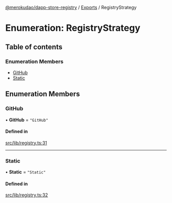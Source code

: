 [@merokudao/dapp-store-registry](../README.md) / [Exports](../modules.md) / RegistryStrategy

# Enumeration: RegistryStrategy

## Table of contents

### Enumeration Members

- [GitHub](RegistryStrategy.md#github)
- [Static](RegistryStrategy.md#static)

## Enumeration Members

### GitHub

• **GitHub** = ``"GitHub"``

#### Defined in

[src/lib/registry.ts:31](https://github.com/merokudao/dapp-store-registry/blob/ed22941/src/lib/registry.ts#L31)

___

### Static

• **Static** = ``"Static"``

#### Defined in

[src/lib/registry.ts:32](https://github.com/merokudao/dapp-store-registry/blob/ed22941/src/lib/registry.ts#L32)
